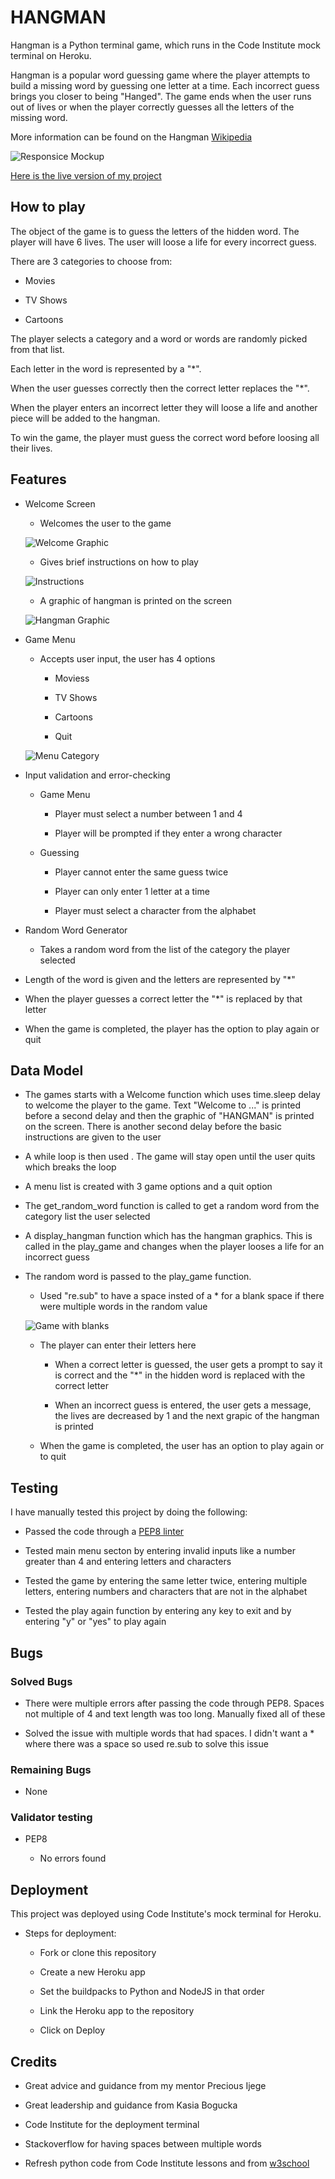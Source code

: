 # HANGMAN

Hangman is a Python terminal game, which runs in the Code Institute mock terminal on Heroku.

Hangman is a popular word guessing game where the player attempts to build a missing word by guessing one letter at a time. Each incorrect guess brings you closer to being "Hanged".  The game ends when the user runs out of lives or when the player correctly guesses all the letters of the missing word.

More information can be found on the Hangman [Wikipedia](https://en.wikipedia.org/wiki/Hangman_(game))

![Responsice Mockup](https://github.com/colmhaugh/hangman-game/blob/main/images/am_i_responsive.JPG)

[Here is the live version of my project](https://hangman-cip3.herokuapp.com/)

## How to play

The object of the game is to guess the letters of the hidden word.  The player will have 6 lives.  The user will loose a life for every incorrect guess.

There are 3 categories to choose from:

* Movies

* TV Shows

* Cartoons

The player selects a category and a word or words are randomly picked from that list.

Each letter in the word is represented by a "*".

When the user guesses correctly then the correct letter replaces the "*".

When the player enters an incorrect letter they will loose a life and another piece will be added to the hangman.

To win the game, the player must guess the correct word before loosing all their lives.

## Features

* Welcome Screen

    * Welcomes the user to the game

    ![Welcome Graphic](https://github.com/colmhaugh/hangman-game/blob/main/images/Welcome_Graphic.JPG)

    * Gives brief instructions on how to play

    ![Instructions](https://github.com/colmhaugh/hangman-game/blob/main/images/Instructions.JPG)

    * A graphic of hangman is printed on the screen

    ![Hangman Graphic](https://github.com/colmhaugh/hangman-game/blob/main/images/Choice_with_hangman.JPG)

* Game Menu    

    * Accepts user input, the user has 4 options

        * Moviess

        * TV Shows

        * Cartoons

        * Quit
    
    ![Menu Category](https://github.com/colmhaugh/hangman-game/blob/main/images/Menu_Category.JPG)

* Input validation and error-checking

    * Game Menu

        * Player must select a number between 1 and 4 

        * Player will be prompted if they enter a wrong character
    
    * Guessing

        * Player cannot enter the same guess twice

        * Player can only enter 1 letter at a time

        * Player must select a character from the alphabet

* Random Word Generator

    * Takes a random word from the list of the category the player selected

* Length of the word is given and the letters are represented by "*"

* When the player guesses a correct letter the "*" is replaced by that letter

* When the game is completed, the player has the option to play again or quit

## Data Model

* The games starts with a Welcome function which uses time.sleep delay to welcome the player to the game.  Text "Welcome to ..." is printed before a second delay and then the graphic of "HANGMAN" is printed on the screen.  There is another second delay before the basic instructions are given to the user

* A while loop is then used .  The game will stay open until the user quits which breaks the loop

* A menu list is created with 3 game options and a quit option

* The get_random_word function is called to get a random word from the category list the user selected

* A display_hangman function which has the hangman graphics.  This is called in the play_game and changes when the player looses a life for an incorrect guess

* The random word is passed to the play_game function.  

    * Used "re.sub" to have a space insted of a * for a blank space if there were multiple words in the random value

    ![Game with blanks](https://github.com/colmhaugh/hangman-game/blob/main/images/Game_with_blank.JPG)

    * The player can enter their letters here 

        * When a correct letter is guessed, the user gets a prompt to say it is correct and the "*" in the hidden word is replaced with the correct letter

        * When an incorrect guess is entered, the user gets a message, the lives are decreased by 1 and the next grapic of the hangman is printed

    * When the game is completed, the user has an option to play again or to quit

## Testing

I have manually tested this project by doing the following:

   * Passed the code through a [PEP8 linter](http://pep8online.com/)

   * Tested main menu secton by entering invalid inputs like a number greater than 4 and entering letters and characters

   * Tested the game by entering the same letter twice, entering multiple letters, entering numbers and characters that are not in the alphabet

   * Tested the play again function by entering any key to exit and by entering "y" or "yes" to play again

## Bugs

### Solved Bugs

* There were multiple errors after passing the code through PEP8.  Spaces not multiple of 4 and text length was too long.  Manually fixed all of these

* Solved the issue with multiple words that had spaces.  I didn't want a * where there was a space so used re.sub to solve this issue

### Remaining Bugs

* None

### Validator testing

* PEP8

    * No errors found

## Deployment

This project was deployed using Code Institute's mock terminal for Heroku.

   * Steps for deployment:

       * Fork or clone this repository

       * Create a new Heroku app

       * Set the buildpacks to Python and NodeJS in that order

       * Link the Heroku app to the repository

       * Click on Deploy

## Credits

* Great advice and guidance from my mentor Precious Ijege

* Great leadership and guidance from Kasia Bogucka

* Code Institute for the deployment terminal

* Stackoverflow for having spaces between multiple words

* Refresh python code from Code Institute lessons and from [w3school](https://www.w3schools.com)


